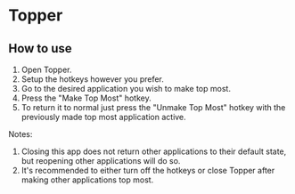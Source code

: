 # Topper

## How to use

1. Open Topper.
2. Setup the hotkeys however you prefer.
3. Go to the desired application you wish to make top most.
4. Press the "Make Top Most" hotkey.
5. To return it to normal just press the "Unmake Top Most" hotkey with the previously made top most application active.

Notes: 
1. Closing this app does not return other applications to their default state, but reopening other applications will do so.
2. It's recommended to either turn off the hotkeys or close Topper after making other applications top most.
